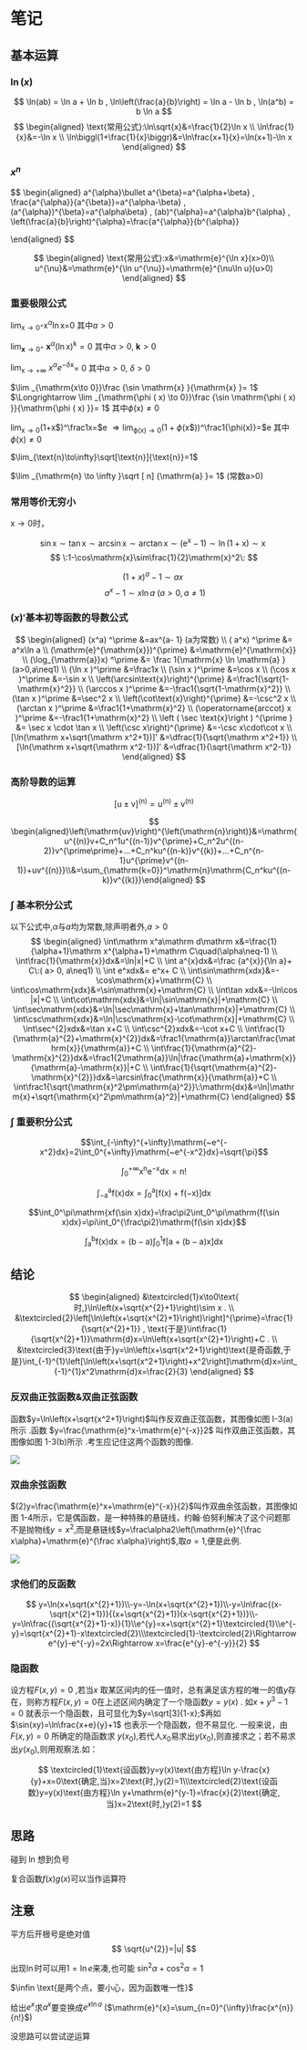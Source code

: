 # 笔记

## 基本运算


### $\ln(x)$

$$
\ln(ab) = \ln a + \ln b
,
\ln\left(\frac{a}{b}\right) = \ln a - \ln b
,
\ln(a^b) = b \ln a
$$
$$
\begin{aligned}
\text{常用公式}:\ln\sqrt{x}&=\frac{1}{2}\ln x \\ \ln\frac{1}{x}&=-\ln x \\ \ln\biggl(1+\frac{1}{x}\biggr)&=\ln\frac{x+1}{x}=\ln(x+1)-\ln x
\end{aligned}
$$

### $x^n$
$$
\begin{aligned}
a^{\alpha}\bullet a^{\beta}=a^{\alpha+\beta} , \frac{a^{\alpha}}{a^{\beta}}=a^{\alpha-\beta} , (a^{\alpha})^{\beta}=a^{\alpha\beta} , (ab)^{\alpha}=a^{\alpha}b^{\alpha} , \left(\frac{a}{b}\right)^{\alpha}=\frac{a^{\alpha}}{b^{\alpha}} 

\end{aligned}
$$


$$
\begin{aligned}
\text{常用公式}:x&=\mathrm{e}^{\ln x}(x>0)\\ u^{\nu}&=\mathrm{e}^{\ln u^{\nu}}=\mathrm{e}^{\nu\ln u}(u>0)
\end{aligned}
$$

### 重要极限公式

$\lim_{\mathrm{x}\to0^+}\mathrm{x}^\alpha\ln$x=0 其中$a>0$

$\operatorname* { lim} _{\mathbf{x} \to 0^{+ }}$ $\mathbf{x} ^{\alpha }( \ln$x$) ^\mathrm{k} = 0$ 其中$\alpha > 0$, $\mathbf{k} > 0$

$\lim _{\mathrm{x} \to + \infty }$ $x^{\alpha }e^{- \delta \mathrm{x} }$= 0 其中$\alpha > 0$, $\delta > 0$

$\lim _{\mathrm{x\to 0}}\frac {\sin \mathrm{x} }{\mathrm{x} }= 1$ $\Longrightarrow \lim _{\mathrm{\phi ( x) \to 0}}\frac {\sin \mathrm{\phi ( x) }}{\mathrm{\phi ( x) }}= 1$ 其中$\phi($x$)\neq0$

$\lim_{\mathrm{x\to0}}(1+$x$)^\frac1x=$e $\Longrightarrow \lim _\mathrm{\phi ( x) \to 0}( 1+ \phi ($x$))^\frac1{\phi(x)}=$e 其中$\phi($x$)\neq0$

$\lim_{\text{n}\to\infty}\sqrt[\text{n}]{\text{n}}=1$

$\lim _{\mathrm{n} \to \infty }\sqrt [ n] {\mathrm{a} }= 1$ (常数a>0)


### 常用等价无穷小

x$\to0$时，

$$
\sin\mathrm{x}\sim\tan\mathrm{x}\sim\arcsin\mathrm{x}\sim\arctan\mathrm{x}\sim(\mathrm{e}^\mathrm{x}-1)\sim\ln(1+\mathrm{x})\sim\mathrm{x}\:
$$
$$
\:1-\cos\mathrm{x}\sim\frac{1}{2}\mathrm{x}^2\: 
$$

$$
(1+x)^a-1\sim ax~
$$
$$
~a^x-1\sim x\ln a~(a>0,a\neq1)
$$


### $(x)\prime$基本初等函数的导数公式
$$
\begin{aligned}
(x^a) ^\prime  &=ax^{a- 1} (a为常数)
\\
( a^x) ^\prime  &= a^x\ln a
\\
(\mathrm{e}^{\mathrm{x}})^{\prime} &=\mathrm{e}^{\mathrm{x}}
\\
(\log_{\mathrm{a}}x) ^\prime  &= \frac 1{\mathrm{x} \ln \mathrm{a} } (a>0,a\neq1)
\\
(\ln x )^\prime &=\frac1x   
\\
(\sin x )^\prime &=\cos x  
\\
(\cos x )^\prime &=-\sin x  
\\
\left(\arcsin\text{x}\right)^{\prime} &=\frac1{\sqrt{1-\mathrm{x}^2}}   
\\
(\arccos x )^\prime &=-\frac1{\sqrt{1-\mathrm{x}^2}}   
\\
(\tan x )^\prime &=\sec^2 x  
\\
\left(\cot\text{x}\right)^{\prime} &=-\csc^2 x  
\\
(\arctan x )^\prime &=\frac1{1+\mathrm{x}^2}   
\\
(\operatorname{arccot} x )^\prime &=-\frac1{1+\mathrm{x}^2}   
\\
\left ( \sec \text{x}\right ) ^{\prime } &= \sec x \cdot \tan x  
\\
\left(\csc x\right)^{\prime} &=-\csc x\cdot\cot x
\\
[\ln(\mathrm x+\sqrt{\mathrm x^2+1})]' &=\dfrac{1}{\sqrt{\mathrm x^2+1}}
\\
[\ln(\mathrm x+\sqrt{\mathrm x^2-1})]' &=\dfrac{1}{\sqrt{\mathrm x^2-1}}
\end{aligned}
$$

### 高阶导数的运算
$$
\mathrm{[u\pm v]^{(n)}=u^{(n)}\pm v^{(n)}}
$$

$$
\begin{aligned}\left(\mathrm{uv}\right)^{\left(\mathrm{n}\right)}&=\mathrm{u^{(n)}v+C_n^1u^{(n-1)}v^{\prime}+C_n^2u^{(n-2)}v^{\prime\prime}+...+C_n^ku^{(n-k)}v^{(k)}+...+C_n^{n-1}u^{\prime}v^{(n-1)}+uv^{(n)}}\\&=\sum_{\mathrm{k=0}}^\mathrm{n}\mathrm{C_n^ku^{(n-k)}v^{(k)}}\end{aligned}
$$


###  $\int$ 基本积分公式


以下公式中,$\alpha$与$a$均为常数,除声明者外,$a>0$
$$
\begin{aligned}
\int\mathrm x^a\mathrm d\mathrm x&=\frac{1}{\alpha+1}\mathrm x^{\alpha+1}+\mathrm C\quad(\alpha\neq-1)
\\
\int\frac{1}{\mathrm{x}}dx&=\ln|x|+C
\\
\int a^{x}dx&=\frac {a^{x}}{\ln a}+ C\:( a> 0, a\neq1) 
\\
\int e^xdx&= e^x+ C
\\
\int\sin\mathrm{xdx}&=-\cos\mathrm{x}+\mathrm{C}
\\
\int\cos\mathrm{xdx}&=\sin\mathrm{x}+\mathrm{C}
\\
\int\tan xdx&=-\ln\cos |x|+C
\\
\int\cot\mathrm{xdx}&=\ln|\sin\mathrm{x}|+\mathrm{C}
\\
\int\sec\mathrm{xdx}&=\ln|\sec\mathrm{x}+\tan\mathrm{x}|+\mathrm{C}
\\
\int\csc\mathrm{xdx}&=\ln|\csc\mathrm{x}-\cot\mathrm{x}|+\mathrm{C}
\\
\int\sec^{2}xdx&=\tan x+C
\\
\int\csc^{2}xdx&=-\cot x+C
\\
\int\frac{1}{\mathrm{a}^{2}+\mathrm{x}^{2}}dx&=\frac1{\mathrm{a}}\arctan\frac{\mathrm{x}}{\mathrm{a}}+C
\\
\int\frac{1}{\mathrm{a}^{2}-\mathrm{x}^{2}}dx&=\frac1{2\mathrm{a}}\ln|\frac{\mathrm{a}+\mathrm{x}}{\mathrm{a}-\mathrm{x}}|+C
\\
\int\frac{1}{\sqrt{\mathrm{a}^{2}-\mathrm{x}^{2}}}dx&=\arcsin\frac{\mathrm{x}}{\mathrm{a}}+C
\\
\int\frac1{\sqrt{\mathrm{x}^2\pm\mathrm{a}^2}}\:\mathrm{dx}&=\ln|\mathrm{x}+\sqrt{\mathrm{x}^2\pm\mathrm{a}^2}|+\mathrm{C}
\end{aligned}
$$

### $\int$ 重要积分公式


$$\int_{-\infty}^{+\infty}\mathrm{~e^{-x^2}dx}=2\int_0^{+\infty}\mathrm{~e^{-x^2}dx}=\sqrt{\pi}$$

$$\int_0^{+\infty}\mathrm{x^ne^{-x}dx=n!}$$ 

$$\mathrm{\int_{-a}^af(x)dx=\int_0^a[f(x)+f(-x)]dx}$$

$$\int_0^\pi\mathrm{xf(\sin x)dx}=\frac\pi2\int_0^\pi\mathrm{f(\sin x)dx}=\pi\int_0^{\frac\pi2}\mathrm{f(\sin x)dx}$$

$$\int_\mathrm{a}^\mathrm{b}\mathrm{f(x)dx}=(\mathrm{b-a})\int_0^1\mathrm{f[a+(b-a)x]dx}$$


## 结论

$$
\begin{aligned}
&\textcircled{1}x\to0\text{ 时,}\ln\left(x+\sqrt{x^{2}+1}\right)\sim x . \\
&\textcircled{2}\left[\ln\left(x+\sqrt{x^{2}+1}\right)\right]^{\prime}=\frac{1}{\sqrt{x^{2}+1}} , \text{于是}\int\frac{1}{\sqrt{x^{2}+1}}\mathrm{d}x=\ln\left(x+\sqrt{x^{2}+1}\right)+C . \\
&\textcircled{3}\text{由于}y=\ln\left(x+\sqrt{x^2+1}\right)\text{是奇函数,于是}\int_{-1}^{1}\left[\ln\left(x+\sqrt{x^2+1}\right)+x^2\right]\mathrm{d}x=\int_{-1}^{1}x^2\mathrm{d}x=\frac{2}{3}
\end{aligned}
$$

### 反双曲正弦函数&双曲正弦函数
函数$y=\ln\left(x+\sqrt{x^2+1}\right)$叫作反双曲正弦函数，其图像如图 I-3(a)所示 .函数 $y=\frac{\mathrm{e}^x-\mathrm{e}^{-x}}2$
叫作双曲正弦函数，其图像如图 1-3(b)所示 .考生应记住这两个函数的图像.

![](https://storage.simpletex.cn/view/f71ZkwHDolAkEwnS9ZxKE818riy7lRKIc)


### 双曲余弦函数
$(2)y=\frac{\mathrm{e}^x+\mathrm{e}^{-x}}{2}$叫作双曲余弦函数，其图像如图 1-4所示，它是偶函数，是一种特殊的悬链线，约翰·伯努利解决了这个问题那不是抛物线$y=x^2$,而是悬链线$y=\frac\alpha2\left(\mathrm{e}^{\frac x\alpha}+\mathrm{e}^{\frac x\alpha}\right)$,取$a=1$,便是此例.

![](https://storage.simpletex.cn/view/fXB9PaFt2dX0l5raFc9xkRXYepPdcg5oC)

### 求他们的反函数
$$
y=\ln(x+\sqrt{x^{2}+1})\\-y=-\ln(x+\sqrt{x^{2}+1})\\-y=\ln\frac{(x-\sqrt{x^{2}+1})}{(x+\sqrt{x^{2}+1})(x-\sqrt{x^{2}+1})}\\-y=\ln\frac{(\sqrt{x^{2}+1}-x)}{1}\\e^{y}=x+\sqrt{x^{2}+1}\textcircled{1}\\e^{-y}=\sqrt{x^{2}+1}-x\textcircled{2}\\\textcircled{1}-\textcircled{2}\Rightarrow e^{y}-e^{-y}=2x\Rightarrow x=\frac{e^{y}-e^{-y}}{2}
$$


### 隐函数

设方程$F(x,y)=0$ ,若当$x$ 取某区间内的任一值时，总有满足该方程的唯一的值$y$存在，则称方程$F(x,y)=0$在上述区间内确定了一个隐函数$y= y( x)$ .
如$x+y^3-1=0$ 就表示一个隐函数，且可显化为$y=\sqrt[3]{1-x};$再如$\sin(xy)=\ln\frac{x+e}{y}+1$ 也表示一个隐函数，但不易显化.
一般来说，由$F(x,y)=0$ 所确定的隐函数求 $y(x_0)$,若代人$x_0$易求出$y(x_0)$,则直接求之；若不易求出$y(x_0)$,则用观察法.如：


$$
\textcircled{1}\text{设函数}y=y(x)\text{由方程}\ln y-\frac{x}{y}+x=0\text{确定,当}x=2\text{时,}y(2)=1\\\textcircled{2}\text{设函数}y=y(x)\text{由方程}\ln y+\mathrm{e}^{y-1}=\frac{x}{2}\text{确定,当}x=2\text{时,}y(2)=1
$$

## 思路

碰到 ln 想到负号

复合函数$f(x)g(x)$可以当作运算符

## 注意

平方后开根号是绝对值
$$
\sqrt{u^{2}}=|u|
$$

出现$\ln$时可以用$1=\ln e$来凑,也可能
$\sin^2\alpha+\cos^2\alpha=1$

$\infin \text{是两个点，要小心，因为函数唯一性}$

给出$e^x$求$a^x$要变换成$e^{x\ln a}$ ($\mathrm{e}^{x}=\sum_{n=0}^{\infty}\frac{x^{n}}{n!}$)

没思路可以尝试逆运算